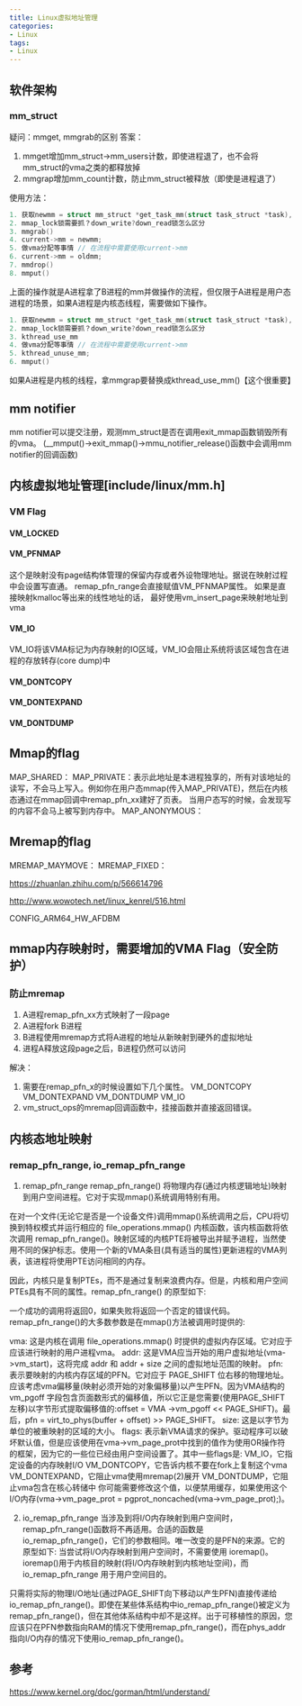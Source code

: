 ```yaml
---
title: Linux虚拟地址管理
categories: 
- Linux
tags:
- Linux
---
```


## 软件架构
### mm_struct
疑问：mmget, mmgrab的区别
答案：
1. mmget增加mm_struct->mm_users计数，即使进程退了，也不会将mm_struct的vma之类的都释放掉
2. mmgrap增加mm_count计数，防止mm_struct被释放（即使是进程退了）

使用方法：
```c
1. 获取newmm = struct mm_struct *get_task_mm(struct task_struct *task), oldmm = current->mm // get_task_mm就是调用mmget，里边用了task_lock锁
2. mmap_lock锁需要抓？down_write?down_read锁怎么区分  
3. mmgrab()
4. current->mm = newmm;
5. 做vma分配等事情 // 在流程中需要使用current->mm
6. current->mm = oldmm;
7. mmdrop()
8. mmput()
```
上面的操作就是A进程拿了B进程的mm并做操作的流程，但仅限于A进程是用户态进程的场景，如果A进程是内核态线程，需要做如下操作。

```c
1. 获取newmm = struct mm_struct *get_task_mm(struct task_struct *task), oldmm = current->mm // get_task_mm就是调用mmget，里边用了task_lock锁
2. mmap_lock锁需要抓？down_write?down_read锁怎么区分  
3. kthread_use_mm
4. 做vma分配等事情 // 在流程中需要使用current->mm
5. kthread_unuse_mm;
6. mmput()
```
如果A进程是内核的线程，拿mmgrap要替换成kthread_use_mm()【这个很重要】

## mm notifier
mm notifier可以提交注册，观测mm_struct是否在调用exit_mmap函数销毁所有的vma。
(__mmput()->exit_mmap()->mmu_notifier_release()函数中会调用mm notifier的回调函数)

## 内核虚拟地址管理[include/linux/mm.h]

### VM Flag
#### VM_LOCKED

#### VM_PFNMAP
这个是映射没有page结构体管理的保留内存或者外设物理地址。据说在映射过程中会设置写直通。
remap_pfn_range会直接赋值VM_PFNMAP属性。
如果是直接映射kmalloc等出来的线性地址的话，
最好使用vm_insert_page来映射地址到vma

#### VM_IO
VM_IO将该VMA标记为内存映射的IO区域，VM_IO会阻止系统将该区域包含在进程的存放转存(core dump)中

#### VM_DONTCOPY
#### VM_DONTEXPAND
#### VM_DONTDUMP

## Mmap的flag
MAP_SHARED：
MAP_PRIVATE：表示此地址是本进程独享的，所有对该地址的读写，不会马上写入。例如你在用户态mmap(传入MAP_PRIVATE)，然后在内核态通过在mmap回调中remap_pfn_xx建好了页表。
当用户态写的时候，会发现写的内容不会马上被写到内存中。
MAP_ANONYMOUS：

## Mremap的flag
MREMAP_MAYMOVE：
MREMAP_FIXED：


https://zhuanlan.zhihu.com/p/566614796

http://www.wowotech.net/linux_kenrel/516.html

CONFIG_ARM64_HW_AFDBM



## mmap内存映射时，需要增加的VMA Flag（安全防护）
### 防止mremap
1. A进程remap_pfn_xx方式映射了一段page
2. A进程fork B进程
3. B进程使用mremap方式将A进程的地址从新映射到硬外的虚拟地址
4. 进程A释放这段page之后，B进程仍然可以访问

解决：
1. 需要在remap_pfn_x的时候设置如下几个属性。
VM_DONTCOPY
VM_DONTEXPAND
VM_DONTDUMP
VM_IO
2. vm_struct_ops的mremap回调函数中，挂接函数并直接返回错误。

## 内核态地址映射

### remap_pfn_range, io_remap_pfn_range
1. remap_pfn_range
remap_pfn_range() 将物理内存(通过内核逻辑地址)映射到用户空间进程。它对于实现mmap()系统调用特别有用。

在对一个文件(无论它是否是一个设备文件)调用mmap()系统调用之后，CPU将切换到特权模式并运行相应的 file_operations.mmap() 内核函数，该内核函数将依次调用 remap_pfn_range()。映射区域的内核PTE将被导出并赋予进程，当然使用不同的保护标志。使用一个新的VMA条目(具有适当的属性)更新进程的VMA列表，该进程将使用PTE访问相同的内存。

因此，内核只是复制PTEs，而不是通过复制来浪费内存。但是，内核和用户空间PTEs具有不同的属性。remap_pfn_range() 的原型如下:

一个成功的调用将返回0，如果失败将返回一个否定的错误代码。remap_pfn_range()的大多数参数是在mmap()方法被调用时提供的:

vma: 这是内核在调用 file_operations.mmap() 时提供的虚拟内存区域。它对应于应该进行映射的用户进程vma。
addr: 这是VMA应当开始的用户虚拟地址(vma->vm_start)，这将完成 addr 和 addr + size 之间的虚拟地址范围的映射。
pfn: 表示要映射的内核内存区域的PFN。它对应于 PAGE_SHIFT 位右移的物理地址。应该考虑vma偏移量(映射必须开始的对象偏移量)以产生PFN。因为VMA结构的 vm_pgoff 字段包含页面数形式的偏移值，所以它正是您需要(使用PAGE_SHIFT左移)以字节形式提取偏移值的:offset = VMA ->vm_pgoff << PAGE_SHIFT)。最后，pfn = virt_to_phys(buffer + offset) >> PAGE_SHIFT。
size: 这是以字节为单位的被重映射的区域的大小。
flags: 表示新VMA请求的保护。驱动程序可以破坏默认值，但是应该使用在vma->vm_page_prot中找到的值作为使用OR操作符的框架，因为它的一些位已经由用户空间设置了。其中一些flags是:
VM_IO，它指定设备的内存映射I/O
VM_DONTCOPY，它告诉内核不要在fork上复制这个vma
VM_DONTEXPAND，它阻止vma使用mremap(2)展开
VM_DONTDUMP，它阻止vma包含在核心转储中
你可能需要修改这个值，以便禁用缓存，如果使用这个I/O内存(vma->vm_page_prot = pgprot_noncached(vma->vm_page_prot);)。

2. io_remap_pfn_range
当涉及到将I/O内存映射到用户空间时，remap_pfn_range()函数将不再适用。合适的函数是 io_remap_pfn_range()，它们的参数相同。唯一改变的是PFN的来源。它的原型如下:
当尝试将I/O内存映射到用户空间时，不需要使用 ioremap()。ioremap()用于内核目的映射(将I/O内存映射到内核地址空间)，而 io_remap_pfn_range 用于用户空间目的。

只需将实际的物理I/O地址(通过PAGE_SHIFT向下移动以产生PFN)直接传递给io_remap_pfn_range()。即使在某些体系结构中io_remap_pfn_range()被定义为remap_pfn_range()，但在其他体系结构中却不是这样。出于可移植性的原因，您应该只在PFN参数指向RAM的情况下使用remap_pfn_range()，而在phys_addr指向I/O内存的情况下使用io_remap_pfn_range()。

## 参考
https://www.kernel.org/doc/gorman/html/understand/

